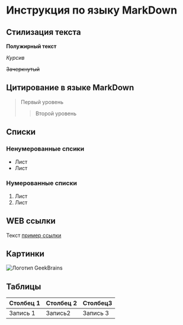 # Инструкция по языку MarkDown

## Стилизация текста

**Полужирный текст**

*Курсив*

~~Зачеркнутый~~

## Цитирование в языке MarkDown
> Первый уровень
>> Второй уровень

## Списки
### Ненумерованные спсики

* Лист
* Лист

### Нумерованные списки

1. Лист
2. Лист

## WEB ссылки
Текст [пример ссылки](http.example.com "Всплывающая подсказка")

## Картинки
![Логотип GeekBrains](https://upload.wikimedia.org/wikipedia/ru/4/48/Geekbrains_logo.svg "GB logo")

## Таблицы
|Столбец 1|Столбец 2|Столбец3|
|-|-|-|
|Запись 1|Запись2|Запись 3|
